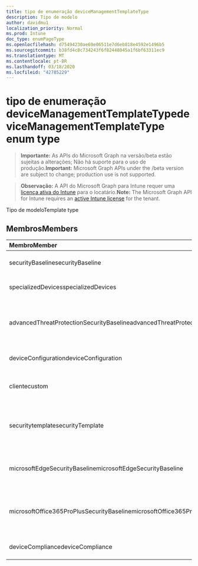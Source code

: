 ```yaml
---
title: tipo de enumeração deviceManagementTemplateType
description: Tipo de modelo
author: davidmu1
localization_priority: Normal
ms.prod: Intune
doc_type: enumPageType
ms.openlocfilehash: d75494230ae69e06511e7d6eb818e4592e1496b5
ms.sourcegitcommit: b38fd4c8c734243f6f82448045a1f6bf63311ec9
ms.translationtype: MT
ms.contentlocale: pt-BR
ms.lasthandoff: 03/18/2020
ms.locfileid: "42785229"
---
```

# <a name="devicemanagementtemplatetype-enum-type"></a><span data-ttu-id="9edc5-103">tipo de enumeração deviceManagementTemplateType</span><span class="sxs-lookup"><span data-stu-id="9edc5-103">deviceManagementTemplateType enum type</span></span>

> <span data-ttu-id="9edc5-104">**Importante:** As APIs do Microsoft Graph na versão/beta estão sujeitas a alterações; Não há suporte para o uso de produção.</span><span class="sxs-lookup"><span data-stu-id="9edc5-104">**Important:** Microsoft Graph APIs under the /beta version are subject to change; production use is not supported.</span></span>

> <span data-ttu-id="9edc5-105">**Observação:** A API do Microsoft Graph para Intune requer uma [licença ativa do Intune](https://go.microsoft.com/fwlink/?linkid=839381) para o locatário.</span><span class="sxs-lookup"><span data-stu-id="9edc5-105">**Note:** The Microsoft Graph API for Intune requires an [active Intune license](https://go.microsoft.com/fwlink/?linkid=839381) for the tenant.</span></span>

<span data-ttu-id="9edc5-106">Tipo de modelo</span><span class="sxs-lookup"><span data-stu-id="9edc5-106">Template type</span></span>

## <a name="members"></a><span data-ttu-id="9edc5-107">Membros</span><span class="sxs-lookup"><span data-stu-id="9edc5-107">Members</span></span>
|<span data-ttu-id="9edc5-108">Membro</span><span class="sxs-lookup"><span data-stu-id="9edc5-108">Member</span></span>|<span data-ttu-id="9edc5-109">Valor</span><span class="sxs-lookup"><span data-stu-id="9edc5-109">Value</span></span>|<span data-ttu-id="9edc5-110">Descrição</span><span class="sxs-lookup"><span data-stu-id="9edc5-110">Description</span></span>|
|:---|:---|:---|
|<span data-ttu-id="9edc5-111">securityBaseline</span><span class="sxs-lookup"><span data-stu-id="9edc5-111">securityBaseline</span></span>|<span data-ttu-id="9edc5-112">,0</span><span class="sxs-lookup"><span data-stu-id="9edc5-112">0</span></span>|<span data-ttu-id="9edc5-113">Modelo de linha da base de segurança</span><span class="sxs-lookup"><span data-stu-id="9edc5-113">Security baseline template</span></span>|
|<span data-ttu-id="9edc5-114">specializedDevices</span><span class="sxs-lookup"><span data-stu-id="9edc5-114">specializedDevices</span></span>|<span data-ttu-id="9edc5-115">1</span><span class="sxs-lookup"><span data-stu-id="9edc5-115">1</span></span>|<span data-ttu-id="9edc5-116">Modelo de dispositivos especializados</span><span class="sxs-lookup"><span data-stu-id="9edc5-116">Specialized devices template</span></span>|
|<span data-ttu-id="9edc5-117">advancedThreatProtectionSecurityBaseline</span><span class="sxs-lookup"><span data-stu-id="9edc5-117">advancedThreatProtectionSecurityBaseline</span></span>|<span data-ttu-id="9edc5-118">duas</span><span class="sxs-lookup"><span data-stu-id="9edc5-118">2</span></span>|<span data-ttu-id="9edc5-119">Modelo de linha de base de segurança avançada de proteção contra ameaças</span><span class="sxs-lookup"><span data-stu-id="9edc5-119">Advanced Threat Protection security baseline template</span></span>|
|<span data-ttu-id="9edc5-120">deviceConfiguration</span><span class="sxs-lookup"><span data-stu-id="9edc5-120">deviceConfiguration</span></span>|<span data-ttu-id="9edc5-121">3D</span><span class="sxs-lookup"><span data-stu-id="9edc5-121">3</span></span>|<span data-ttu-id="9edc5-122">Modelo de configuração de dispositivo</span><span class="sxs-lookup"><span data-stu-id="9edc5-122">Device configuration template</span></span>|
|<span data-ttu-id="9edc5-123">cliente</span><span class="sxs-lookup"><span data-stu-id="9edc5-123">custom</span></span>|<span data-ttu-id="9edc5-124">4 </span><span class="sxs-lookup"><span data-stu-id="9edc5-124">4</span></span>|<span data-ttu-id="9edc5-125">Modelo personalizado de administração personalizada</span><span class="sxs-lookup"><span data-stu-id="9edc5-125">Custom admin defined template</span></span>|
|<span data-ttu-id="9edc5-126">securitytemplate</span><span class="sxs-lookup"><span data-stu-id="9edc5-126">securityTemplate</span></span>|<span data-ttu-id="9edc5-127">5 </span><span class="sxs-lookup"><span data-stu-id="9edc5-127">5</span></span>|<span data-ttu-id="9edc5-128">Modelos contendo configurações específicas voltadas para segurança</span><span class="sxs-lookup"><span data-stu-id="9edc5-128">Templates containing specific security focused settings</span></span>|
|<span data-ttu-id="9edc5-129">microsoftEdgeSecurityBaseline</span><span class="sxs-lookup"><span data-stu-id="9edc5-129">microsoftEdgeSecurityBaseline</span></span>|<span data-ttu-id="9edc5-130">6 </span><span class="sxs-lookup"><span data-stu-id="9edc5-130">6</span></span>|<span data-ttu-id="9edc5-131">Modelo de linha de base de segurança do Microsoft Edge</span><span class="sxs-lookup"><span data-stu-id="9edc5-131">Microsoft Edge security baseline template</span></span>|
|<span data-ttu-id="9edc5-132">microsoftOffice365ProPlusSecurityBaseline</span><span class="sxs-lookup"><span data-stu-id="9edc5-132">microsoftOffice365ProPlusSecurityBaseline</span></span>|<span data-ttu-id="9edc5-133">7 </span><span class="sxs-lookup"><span data-stu-id="9edc5-133">7</span></span>|<span data-ttu-id="9edc5-134">Modelo de linha de base de segurança do Microsoft Office 365 ProPlus</span><span class="sxs-lookup"><span data-stu-id="9edc5-134">Microsoft Office 365 ProPlus security baseline template</span></span>|
|<span data-ttu-id="9edc5-135">deviceCompliance</span><span class="sxs-lookup"><span data-stu-id="9edc5-135">deviceCompliance</span></span>|<span data-ttu-id="9edc5-136">8 </span><span class="sxs-lookup"><span data-stu-id="9edc5-136">8</span></span>|<span data-ttu-id="9edc5-137">Modelo de conformidade do dispositivo</span><span class="sxs-lookup"><span data-stu-id="9edc5-137">Device compliance template</span></span>|



